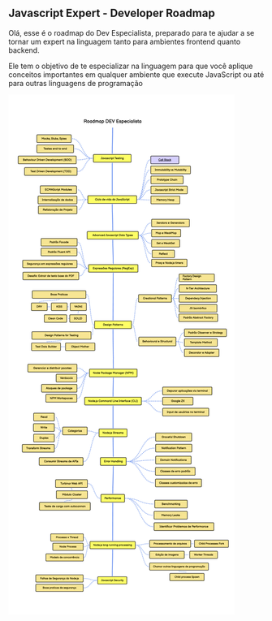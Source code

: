 ## Javascript Expert - Developer Roadmap

Olá, esse é o roadmap do Dev Especialista, preparado para te ajudar a se tornar um expert na linguagem tanto para ambientes frontend quanto backend.

Ele tem o objetivo de te especializar na linguagem para que você aplique conceitos importantes em qualquer ambiente que execute JavaScript ou até para outras linguagens de programação

![roadmap](./ROADMAP.jpg)